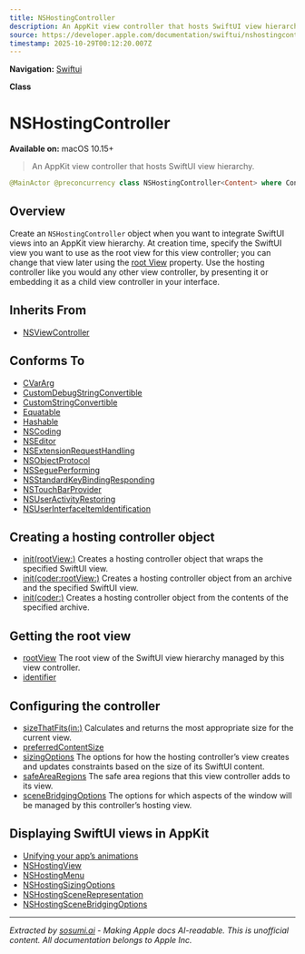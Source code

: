 ```yaml
---
title: NSHostingController
description: An AppKit view controller that hosts SwiftUI view hierarchy.
source: https://developer.apple.com/documentation/swiftui/nshostingcontroller
timestamp: 2025-10-29T00:12:20.007Z
---
```


**Navigation:** [Swiftui](/documentation/swiftui)

**Class**

# NSHostingController

**Available on:** macOS 10.15+

> An AppKit view controller that hosts SwiftUI view hierarchy.

```swift
@MainActor @preconcurrency class NSHostingController<Content> where Content : View
```

## Overview

Create an `NSHostingController` object when you want to integrate SwiftUI views into an AppKit view hierarchy. At creation time, specify the SwiftUI view you want to use as the root view for this view controller; you can change that view later using the [root View](/documentation/swiftui/nshostingcontroller/rootview) property. Use the hosting controller like you would any other view controller, by presenting it or embedding it as a child view controller in your interface.

## Inherits From

- [NSViewController](/documentation/AppKit/NSViewController)

## Conforms To

- [CVarArg](/documentation/Swift/CVarArg)
- [CustomDebugStringConvertible](/documentation/Swift/CustomDebugStringConvertible)
- [CustomStringConvertible](/documentation/Swift/CustomStringConvertible)
- [Equatable](/documentation/Swift/Equatable)
- [Hashable](/documentation/Swift/Hashable)
- [NSCoding](/documentation/Foundation/NSCoding)
- [NSEditor](/documentation/AppKit/NSEditor)
- [NSExtensionRequestHandling](/documentation/Foundation/NSExtensionRequestHandling)
- [NSObjectProtocol](/documentation/ObjectiveC/NSObjectProtocol)
- [NSSeguePerforming](/documentation/AppKit/NSSeguePerforming)
- [NSStandardKeyBindingResponding](/documentation/AppKit/NSStandardKeyBindingResponding)
- [NSTouchBarProvider](/documentation/AppKit/NSTouchBarProvider)
- [NSUserActivityRestoring](/documentation/AppKit/NSUserActivityRestoring)
- [NSUserInterfaceItemIdentification](/documentation/AppKit/NSUserInterfaceItemIdentification)

## Creating a hosting controller object

- [init(rootView:)](/documentation/swiftui/nshostingcontroller/init(rootview:)) Creates a hosting controller object that wraps the specified SwiftUI view.
- [init(coder:rootView:)](/documentation/swiftui/nshostingcontroller/init(coder:rootview:)) Creates a hosting controller object from an archive and the specified SwiftUI view.
- [init(coder:)](/documentation/swiftui/nshostingcontroller/init(coder:)) Creates a hosting controller object from the contents of the specified archive.

## Getting the root view

- [rootView](/documentation/swiftui/nshostingcontroller/rootview) The root view of the SwiftUI view hierarchy managed by this view controller.
- [identifier](/documentation/swiftui/nshostingcontroller/identifier)

## Configuring the controller

- [sizeThatFits(in:)](/documentation/swiftui/nshostingcontroller/sizethatfits(in:)) Calculates and returns the most appropriate size for the current view.
- [preferredContentSize](/documentation/swiftui/nshostingcontroller/preferredcontentsize)
- [sizingOptions](/documentation/swiftui/nshostingcontroller/sizingoptions) The options for how the hosting controller’s view creates and updates constraints based on the size of its SwiftUI content.
- [safeAreaRegions](/documentation/swiftui/nshostingcontroller/safearearegions) The safe area regions that this view controller adds to its view.
- [sceneBridgingOptions](/documentation/swiftui/nshostingcontroller/scenebridgingoptions) The options for which aspects of the window will be managed by this controller’s hosting view.

## Displaying SwiftUI views in AppKit

- [Unifying your app’s animations](/documentation/swiftui/unifying-your-app-s-animations)
- [NSHostingView](/documentation/swiftui/nshostingview)
- [NSHostingMenu](/documentation/swiftui/nshostingmenu)
- [NSHostingSizingOptions](/documentation/swiftui/nshostingsizingoptions)
- [NSHostingSceneRepresentation](/documentation/swiftui/nshostingscenerepresentation)
- [NSHostingSceneBridgingOptions](/documentation/swiftui/nshostingscenebridgingoptions)

---

*Extracted by [sosumi.ai](https://sosumi.ai) - Making Apple docs AI-readable.*
*This is unofficial content. All documentation belongs to Apple Inc.*
